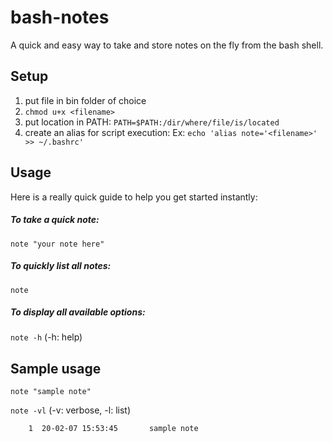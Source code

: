 # bash-notes
A quick and easy way to take and store notes on the fly from the bash shell.

## Setup
1. put file in bin folder of choice
2. `chmod u+x <filename>`
3. put location in PATH: `PATH=$PATH:/dir/where/file/is/located`
4. create an alias for script execution: Ex: `echo 'alias note='<filename>' >> ~/.bashrc'`

## Usage
Here is a really quick guide to help you get started instantly:

##### To take a quick note:
`note "your note here"`

##### To quickly list all notes:
`note`

##### To display all available options:
`note -h` (-h: help)

## Sample usage
`note "sample note"`

`note -vl` (-v: verbose, -l: list)

`    1  20-02-07 15:53:45       sample note`
